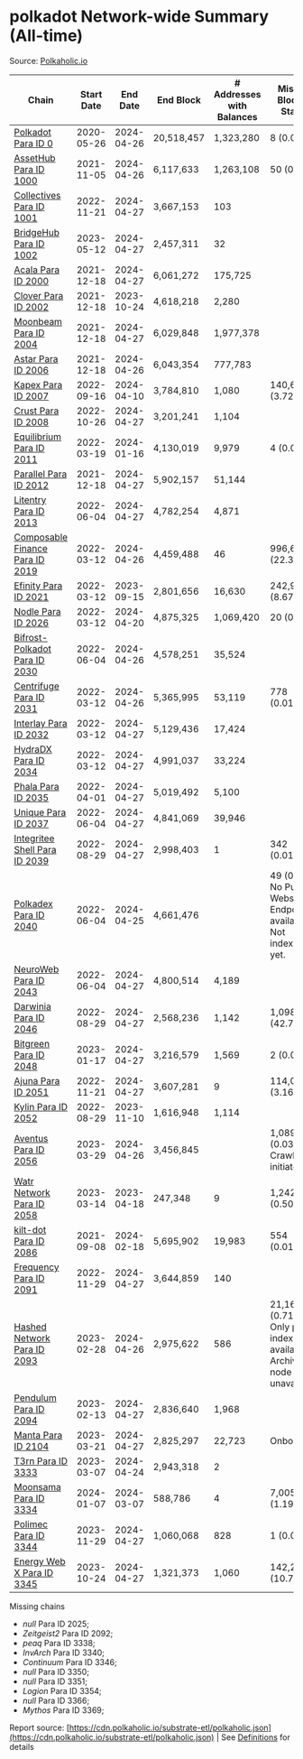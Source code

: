 # polkadot Network-wide Summary (All-time)

Source: [Polkaholic.io](https://polkaholic.io)


| Chain            | Start Date | End Date | End Block | # Addresses with Balances | Missing Blocks / Status |
| ---------------- | ---------- | ---------| --------- | ------------------------- | ----------------------- |
| [Polkadot Para ID 0](/polkadot/0-polkadot) | 2020-05-26 | 2024-04-26 | 20,518,457 |  1,323,280 | 8 (0.00%)  |
| [AssetHub Para ID 1000](/polkadot/1000-assethub) | 2021-11-05 | 2024-04-26 | 6,117,633 |  1,263,108 | 50 (0.00%)  |
| [Collectives Para ID 1001](/polkadot/1001-collectives) | 2022-11-21 | 2024-04-27 | 3,667,153 |  103 |    |
| [BridgeHub Para ID 1002](/polkadot/1002-bridgehub) | 2023-05-12 | 2024-04-27 | 2,457,311 |  32 |    |
| [Acala Para ID 2000](/polkadot/2000-acala) | 2021-12-18 | 2024-04-27 | 6,061,272 |  175,725 |    |
| [Clover Para ID 2002](/polkadot/2002-clover) | 2021-12-18 | 2023-10-24 | 4,618,218 |  2,280 |    |
| [Moonbeam Para ID 2004](/polkadot/2004-moonbeam) | 2021-12-18 | 2024-04-27 | 6,029,848 |  1,977,378 |    |
| [Astar Para ID 2006](/polkadot/2006-astar) | 2021-12-18 | 2024-04-26 | 6,043,354 |  777,783 |    |
| [Kapex Para ID 2007](/polkadot/2007-kapex) | 2022-09-16 | 2024-04-10 | 3,784,810 |  1,080 | 140,668 (3.72%)  |
| [Crust Para ID 2008](/polkadot/2008-crust) | 2022-10-26 | 2024-04-27 | 3,201,241 |  1,104 |    |
| [Equilibrium Para ID 2011](/polkadot/2011-equilibrium) | 2022-03-19 | 2024-01-16 | 4,130,019 |  9,979 | 4 (0.00%)  |
| [Parallel Para ID 2012](/polkadot/2012-parallel) | 2021-12-18 | 2024-04-27 | 5,902,157 |  51,144 |    |
| [Litentry Para ID 2013](/polkadot/2013-litentry) | 2022-06-04 | 2024-04-27 | 4,782,254 |  4,871 |    |
| [Composable Finance Para ID 2019](/polkadot/2019-composable) | 2022-03-12 | 2024-04-26 | 4,459,488 |  46 | 996,638 (22.35%)  |
| [Efinity Para ID 2021](/polkadot/2021-efinity) | 2022-03-12 | 2023-09-15 | 2,801,656 |  16,630 | 242,949 (8.67%)  |
| [Nodle Para ID 2026](/polkadot/2026-nodle) | 2022-03-12 | 2024-04-20 | 4,875,325 |  1,069,420 | 20 (0.00%)  |
| [Bifrost-Polkadot Para ID 2030](/polkadot/2030-bifrost) | 2022-06-04 | 2024-04-26 | 4,578,251 |  35,524 |    |
| [Centrifuge Para ID 2031](/polkadot/2031-centrifuge) | 2022-03-12 | 2024-04-26 | 5,365,995 |  53,119 | 778 (0.01%)  |
| [Interlay Para ID 2032](/polkadot/2032-interlay) | 2022-03-12 | 2024-04-27 | 5,129,436 |  17,424 |    |
| [HydraDX Para ID 2034](/polkadot/2034-hydradx) | 2022-03-12 | 2024-04-27 | 4,991,037 |  33,224 |    |
| [Phala Para ID 2035](/polkadot/2035-phala) | 2022-04-01 | 2024-04-27 | 5,019,492 |  5,100 |    |
| [Unique Para ID 2037](/polkadot/2037-unique) | 2022-06-04 | 2024-04-27 | 4,841,069 |  39,946 |    |
| [Integritee Shell Para ID 2039](/polkadot/2039-integritee) | 2022-08-29 | 2024-04-27 | 2,998,403 |  1 | 342 (0.01%)  |
| [Polkadex Para ID 2040](/polkadot/2040-polkadex) | 2022-06-04 | 2024-04-25 | 4,661,476 |   | 49 (0.00%) No Public Websocket Endpoint available: Not indexing yet. |
| [NeuroWeb Para ID 2043](/polkadot/2043-neuroweb) | 2022-06-04 | 2024-04-27 | 4,800,514 |  4,189 |    |
| [Darwinia Para ID 2046](/polkadot/2046-darwinia) | 2022-08-29 | 2024-04-27 | 2,568,236 |  1,142 | 1,098,047 (42.75%)  |
| [Bitgreen Para ID 2048](/polkadot/2048-bitgreen) | 2023-01-17 | 2024-04-27 | 3,216,579 |  1,569 | 2 (0.00%)  |
| [Ajuna Para ID 2051](/polkadot/2051-ajuna) | 2022-11-21 | 2024-04-27 | 3,607,281 |  9 | 114,050 (3.16%)  |
| [Kylin Para ID 2052](/polkadot/2052-kylin) | 2022-08-29 | 2023-11-10 | 1,616,948 |  1,114 |    |
| [Aventus Para ID 2056](/polkadot/2056-aventus) | 2023-03-29 | 2024-04-26 | 3,456,845 |   | 1,089 (0.03%) Crawling initiated |
| [Watr Network Para ID 2058](/polkadot/2058-watr) | 2023-03-14 | 2023-04-18 | 247,348 |  9 | 1,242 (0.50%)  |
| [kilt-dot Para ID 2086](/polkadot/2086-kilt) | 2021-09-08 | 2024-02-18 | 5,695,902 |  19,983 | 554 (0.01%)  |
| [Frequency Para ID 2091](/polkadot/2091-frequency) | 2022-11-29 | 2024-04-27 | 3,644,859 |  140 |    |
| [Hashed Network Para ID 2093](/polkadot/2093-hashed) | 2023-02-28 | 2024-04-26 | 2,975,622 |  586 | 21,163 (0.71%) Only partial index available: Archive node unavailable |
| [Pendulum Para ID 2094](/polkadot/2094-pendulum) | 2023-02-13 | 2024-04-27 | 2,836,640 |  1,968 |    |
| [Manta Para ID 2104](/polkadot/2104-manta) | 2023-03-21 | 2024-04-27 | 2,825,297 |  22,723 |   Onboarding |
| [T3rn Para ID 3333](/polkadot/3333-t3rn) | 2023-03-07 | 2024-04-24 | 2,943,318 |  2 |    |
| [Moonsama Para ID 3334](/polkadot/3334-moonsama) | 2024-01-07 | 2024-03-07 | 588,786 |  4 | 7,005 (1.19%)  |
| [Polimec Para ID 3344](/polkadot/3344-polimec) | 2023-11-29 | 2024-04-27 | 1,060,068 |  828 | 1 (0.00%)  |
| [Energy Web X Para ID 3345](/polkadot/3345-energywebx) | 2023-10-24 | 2024-04-27 | 1,321,373 |  1,060 | 142,272 (10.77%)  |

Missing chains


* *null* Para ID 2025; 
* *Zeitgeist2* Para ID 2092; 
* *peaq* Para ID 3338; 
* *InvArch* Para ID 3340; 
* *Continuum* Para ID 3346; 
* *null* Para ID 3350; 
* *null* Para ID 3351; 
* *Logion* Para ID 3354; 
* *null* Para ID 3366; 
* *Mythos* Para ID 3369; 

Report source: [https://cdn.polkaholic.io/substrate-etl/polkaholic.json](https://cdn.polkaholic.io/substrate-etl/polkaholic.json) | See [Definitions](/DEFINITIONS.md) for details

